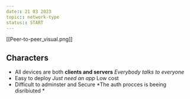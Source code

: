 ```yaml
---
date:: 21 03 2023
topic:: network-type
status:: START
---
```

[[Peer-to-peer_visual.png]]
## Characters
- All devices are both **clients and servers**
	*Everybody talks to everyone*
- Easy to deploy 
	*Just need an app*
 Low cost
- Difficult to adminster and Secure
	*The auth procces is beeing disribiuted *